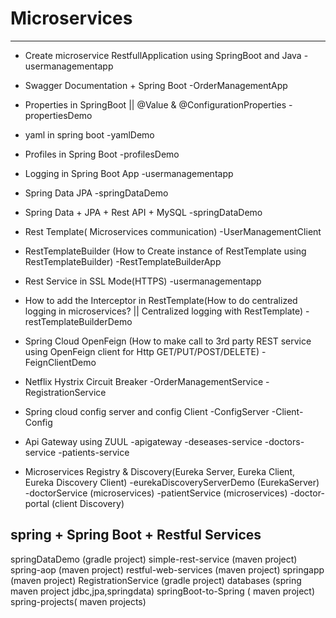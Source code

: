 # Microservices
----------------

+ Create microservice RestfullApplication using SpringBoot and Java
	-usermanagementapp

+ Swagger Documentation + Spring Boot 
	-OrderManagementApp

+ Properties in SpringBoot || @Value & @ConfigurationProperties
	-propertiesDemo

+ yaml in spring boot
	-yamlDemo

+ Profiles in Spring Boot 
	-profilesDemo

+ Logging in Spring Boot App
	-usermanagementapp

+ Spring Data JPA
	-springDataDemo
	
+ Spring Data + JPA + Rest API + MySQL 
	-springDataDemo

+ Rest Template( Microservices communication)
	-UserManagementClient

+ RestTemplateBuilder (How to Create instance of RestTemplate using RestTemplateBuilder)
	-RestTemplateBuilderApp
	
+ Rest Service in SSL Mode(HTTPS)
	-usermanagementapp

+ How to add the Interceptor in RestTemplate(How to do centralized logging in microservices? || Centralized logging with RestTemplate)
	-restTemplateBuilderDemo

+ Spring Cloud OpenFeign (How to make call to 3rd party REST service using OpenFeign client for Http 		GET/PUT/POST/DELETE)
	-FeignClientDemo
	
+ Netflix Hystrix Circuit Breaker
	-OrderManagementService
	-RegistrationService
	
+ Spring cloud config server and config Client
	-ConfigServer
	-Client-Config
	
+ Api Gateway using ZUUL
	-apigateway
	-deseases-service
	-doctors-service
	-patients-service
	
+ Microservices Registry & Discovery(Eureka Server, Eureka Client, Eureka Discovery Client)
	-eurekaDiscoveryServerDemo	(EurekaServer)
	-doctorService	(microservices)
	-patientService	(microservices)
	-doctor-portal (client Discovery)
	



spring + Spring Boot + Restful Services
---------------------------------------

springDataDemo (gradle project)
simple-rest-service   (maven project)
spring-aop (maven project)
restful-web-services (maven project)
springapp (maven project)
RegistrationService (gradle project)
databases (spring maven project jdbc,jpa,springdata)
springBoot-to-Spring ( maven project)
spring-projects( maven projects)


